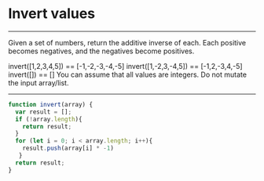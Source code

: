 # Invert values

***
Given a set of numbers, return the additive inverse of each. Each positive becomes negatives, and the negatives become positives.

invert([1,2,3,4,5]) == [-1,-2,-3,-4,-5]
invert([1,-2,3,-4,5]) == [-1,2,-3,4,-5]
invert([]) == []
You can assume that all values are integers. Do not mutate the input array/list.
***

```js
function invert(array) {
  var result = [];
  if (!array.length){
    return result;
  }
  for (let i = 0; i < array.length; i++){
    result.push(array[i] * -1)
   }
  return result;
}
```